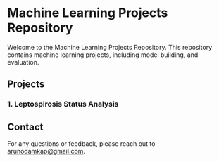 # Machine Learning Projects Repository

Welcome to the Machine Learning Projects Repository. This repository contains machine learning projects, including model building, and evaluation.

## Projects

### 1. Leptospirosis Status Analysis

## Contact
For any questions or feedback, please reach out to [arunodamkap@gmail.com](mailto:arunodamkap@gmail.com).
